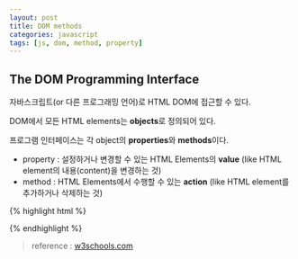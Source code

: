 ```yaml
---
layout: post
title: DOM methods
categories: javascript
tags: [js, dom, method, property]
---
```


## The DOM Programming Interface

자바스크립트(or 다른 프로그래밍 언어)로 HTML DOM에 접근할 수 있다. 

DOM에서 모든 HTML elements는 **objects**로 정의되어 있다.

프로그램 인터페이스는 각 object의 **properties**와 **methods**이다.

- property : 설정하거나 변경할 수 있는 HTML Elements의 **value** (like HTML element의 내용(content)을 변경하는 것)
- method : HTML Elements에서 수행할 수 있는 **action** (like HTML element를 추가하거나 삭제하는 것)

{% highlight html %}
<!-- id="demo"인 <p> element의 내용을 변경하는 예 -->
<!DOCTYPE html>
<html>
	<head>
		<title>DOM Tutorial</title>
	</head>
	<body>
		<p id="demo"></p>
	</body>
	<script>
	// getElementById is a method, 
 	// innerHTML is a property.
	document.getElementById("demo").innerHTML = "Hello world"
	</script>
</html>

{% endhighlight %}

> reference : [w3schools.com](http://www.w3schools.com/js/js_htmldom_methods.asp)